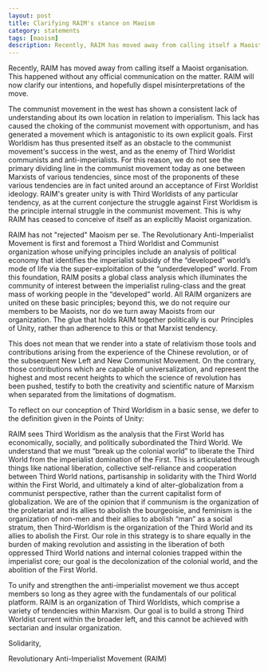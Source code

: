 ```yaml
---
layout: post
title: Clarifying RAIM's stance on Maoism
category: statements
tags: [maoism]
description: Recently, RAIM has moved away from calling itself a Maoist organisation. This happened without any official communication on the matter. RAIM will now clarify our intentions, and hopefully dispel misinterpretations of the move.
---
```


Recently, RAIM has moved away from calling itself a Maoist organisation. This happened without any official communication on the matter. RAIM will now clarify our intentions, and hopefully dispel misinterpretations of the move.

The communist movement in the west has shown a consistent lack of understanding about its own location in relation to imperialism. This lack has caused the choking of the communist movement with opportunism, and has generated a movement which is antagonistic to its own explicit goals. First Worldism has thus presented itself as an obstacle to the communist movement's success in the west, and as the enemy of Third Worldist communists and anti-imperialists. For this reason, we do not see the primary dividing line in the communist movement today as one between Marxists of various tendencies, since most of the proponents of these various tendencies are in fact united around an acceptance of First Worldist ideology. RAIM's greater unity is with Third Worldists of any particular tendency, as at the current conjecture the struggle against First Worldism is the principle internal struggle in the communist movement. This is why RAIM has ceased to conceive of itself as an explicitly Maoist organization.

RAIM has not "rejected" Maoism per se. The Revolutionary Anti-Imperialist Movement is first and foremost a Third Worldist and Communist organization whose unifying principles include an analysis of political economy that identifies the imperialist subsidy of the “developed” world’s mode of life via the super-exploitation of the “underdeveloped” world. From this foundation, RAIM posits a global class analysis which illuminates the community of interest between the imperialist ruling-class and the great mass of working people in the “developed” world. All RAIM organizers are united on these basic principles; beyond this, we do not require our members to be Maoists, nor do we turn away Maoists from our organization. The glue that holds RAIM together politically is our Principles of Unity, rather than adherence to this or that Marxist tendency.

This does not mean that we render into a state of relativism those tools and contributions arising from the experience of the Chinese revolution, or of the subsequent New Left and New Communist Movement. On the contrary, those contributions which are capable of universalization, and represent the highest and most recent heights to which the science of revolution has been pushed, testify to both the creativity and scientific nature of Marxism when separated from the limitations of dogmatism.

To reflect on our conception of Third Worldism in a basic sense, we defer to the definition given in the Points of Unity:

RAIM sees Third Worldism as the analysis that the First World has economically, socially, and politically subordinated the Third World. We understand that we must “break up the colonial world” to liberate the Third World from the imperialist domination of the First. This is articulated through things like national liberation, collective self-reliance and cooperation between Third World nations, partisanship in solidarity with the Third World within the First World, and ultimately a kind of alter-globalization from a communist perspective, rather than the current capitalist form of globalization. We are of the opinion that if communism is the organization of the proletariat and its allies to abolish the bourgeoisie, and feminism is the organization of non-men and their allies to abolish “man” as a social stratum, then Third-Worldism is the organization of the Third World and its allies to abolish the First. Our role in this strategy is to share equally in the burden of making revolution and assisting in the liberation of both oppressed Third World nations and internal colonies trapped within the imperialist core; our goal is the decolonization of the colonial world, and the abolition of the First World.

To unify and strengthen the anti-imperialist movement we thus accept members so long as they agree with the fundamentals of our political platform. RAIM is an organization of Third Worldists, which comprise a variety of tendencies within Marxism. Our goal is to build a strong Third Worldist current within the broader left, and this cannot be achieved with sectarian and insular organization.

Solidarity,

Revolutionary Anti-Imperialist Movement (RAIM)
